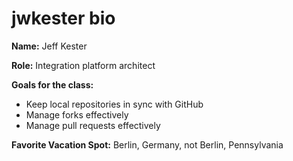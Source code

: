 # jwkester bio

**Name:** Jeff Kester

**Role:** Integration platform architect

**Goals for the class:**
- Keep local repositories in sync with GitHub
- Manage forks effectively
- Manage pull requests effectively

**Favorite Vacation Spot:** Berlin, Germany, not Berlin, Pennsylvania
